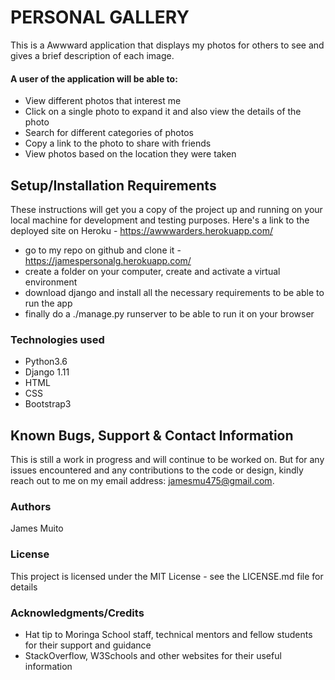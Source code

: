 # PERSONAL GALLERY

This is a Awwward application that displays my photos for others to see and gives a brief description of each image.

#### A user of the application will be able to:

- View different photos that interest me
- Click on a single photo to expand it and also view the details of the photo
- Search for different categories of photos
- Copy a link to the photo to share with friends
- View photos based on the location they were taken

## Setup/Installation Requirements

These instructions will get you a copy of the project up and running on your local machine for development and testing purposes. Here's a link to the deployed site on Heroku - https://awwwarders.herokuapp.com/

- go to my repo on github and clone it - https://jamespersonalg.herokuapp.com/
- create a folder on your computer, create and activate a virtual environment
- download django and install all the necessary requirements to be able to run the app
- finally do a ./manage.py runserver to be able to run it on your browser

### Technologies used

- Python3.6
- Django 1.11
- HTML
- CSS
- Bootstrap3

## Known Bugs, Support & Contact Information

This is still a work in progress and will continue to be worked on. But for any issues encountered and any contributions to the code or design, kindly reach out to me on my email address: jamesmu475@gmail.com.

### Authors

James Muito

### License

This project is licensed under the MIT License - see the LICENSE.md file for details

### Acknowledgments/Credits

- Hat tip to Moringa School staff, technical mentors and fellow students for their support and guidance
- StackOverflow, W3Schools and other websites for their useful information